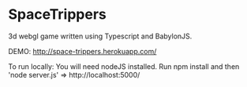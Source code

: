 # SpaceTrippers

3d webgl game written using Typescript and BabylonJS.

DEMO: http://space-trippers.herokuapp.com/

To run locally:
You will need nodeJS installed.
Run npm install and then 'node server.js' => http://localhost:5000/
